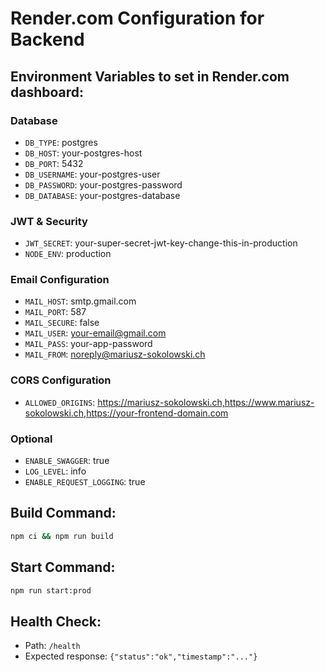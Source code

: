 # Render.com Configuration for Backend

## Environment Variables to set in Render.com dashboard:

### Database
- `DB_TYPE`: postgres
- `DB_HOST`: your-postgres-host
- `DB_PORT`: 5432
- `DB_USERNAME`: your-postgres-user
- `DB_PASSWORD`: your-postgres-password
- `DB_DATABASE`: your-postgres-database

### JWT & Security
- `JWT_SECRET`: your-super-secret-jwt-key-change-this-in-production
- `NODE_ENV`: production

### Email Configuration
- `MAIL_HOST`: smtp.gmail.com
- `MAIL_PORT`: 587
- `MAIL_SECURE`: false
- `MAIL_USER`: your-email@gmail.com
- `MAIL_PASS`: your-app-password
- `MAIL_FROM`: noreply@mariusz-sokolowski.ch

### CORS Configuration
- `ALLOWED_ORIGINS`: https://mariusz-sokolowski.ch,https://www.mariusz-sokolowski.ch,https://your-frontend-domain.com

### Optional
- `ENABLE_SWAGGER`: true
- `LOG_LEVEL`: info
- `ENABLE_REQUEST_LOGGING`: true

## Build Command:
```bash
npm ci && npm run build
```

## Start Command:
```bash
npm run start:prod
```

## Health Check:
- Path: `/health`
- Expected response: `{"status":"ok","timestamp":"..."}`

